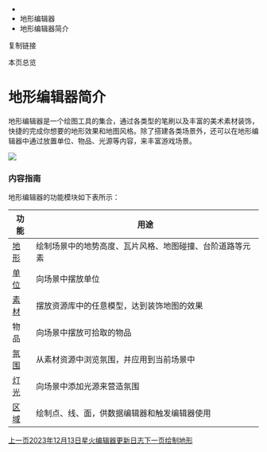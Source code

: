   * [](/)
  * 地形编辑器
  * 地形编辑器简介

复制链接

本页总览

# 地形编辑器简介

地形编辑器是一个绘图工具的集合，通过各类型的笔刷以及丰富的美术素材装饰，快捷的完成你想要的地形效果和地图风格。除了搭建各类场景外，还可以在地形编辑器中通过放置单位、物品、光源等内容，来丰富游戏场景。

![](/assets/images/SceneDemo_0-baa5c3afdbe05e368fd7e8660a51d51f.png)

### 内容指南[​](/Manual/SceneEditor/Intro#内容指南 "内容指南的直接链接")

地形编辑器的功能模块如下表所示：

功能| 用途  
---|---  
[地形](/Manual/SceneEditor/绘制地形)| 绘制场景中的地势高度、瓦片风格、地图碰撞、台阶道路等元素  
[单位](/Manual/SceneEditor/添加单位与美术素材)| 向场景中摆放单位  
[素材](/Manual/SceneEditor/添加单位与美术素材)| 摆放资源库中的任意模型，达到装饰地图的效果  
物品| 向场景中摆放可拾取的物品  
[氛围](/Manual/SceneEditor/LightGroup)| 从素材资源中浏览氛围，并应用到当前场景中  
[灯光](/Manual/SceneEditor/灯光)| 向场景中添加光源来营造氛围  
[区域](/Manual/SceneEditor/区域)| 绘制点、线、面，供数据编辑器和触发编辑器使用  
  
[上一页2023年12月13日星火编辑器更新日志](/Manual/NewPathNote/2023PathNote/2023-12-13)[下一页绘制地形](/Manual/SceneEditor/绘制地形)


